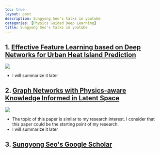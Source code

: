 ```yaml
---
toc: true
layout: post
description: Sungyong Seo's talks in youtube
categories: [Physics Guided Deep Learning]
title: Sungyong Seo's talks in youtube
---
```


## 1. [Effective Feature Learning based on Deep Networks for Urban Heat Island Prediction](https://www.youtube.com/watch?v=mjscH54zdxI)
 [![](http://img.youtube.com/vi/mjscH54zdxI/0.jpg)](https://www.youtube.com/watch?v=mjscH54zdxI)
 - I will summarize it later

## 2. [Graph Networks with Physics-aware Knowledge Informed in Latent Space](https://www.youtube.com/watch?v=60-EiCPUPWY)
 [![](http://img.youtube.com/vi/60-EiCPUPWY/0.jpg)](https://www.youtube.com/watch?v=60-EiCPUPWY)
 - The topic of this paper is similar to my research interest. I consider that this paper could be the starting point of my research.
 - I will summarize it later

## 3. [Sungyong Seo's Google Scholar](https://scholar.google.com/citations?hl=en&user=spYH0tEAAAAJ&view_op=list_works&sortby=pubdate)
